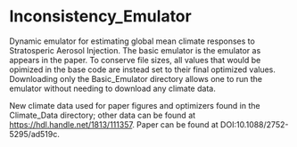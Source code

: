 # Inconsistency_Emulator
Dynamic emulator for estimating global mean climate responses to Stratosperic Aerosol Injection. The basic emulator is the emulator as appears in the paper. To conserve file sizes, all values that would be opimized in the base code are instead set to their final optimized values. Downloading only the Basic_Emulator directory allows one to run the emulator without needing to download any climate data.

New climate data used for paper figures and optimizers found in the Climate_Data directory; other data can be found at https://hdl.handle.net/1813/111357. Paper can be found at DOI:10.1088/2752-5295/ad519c.
